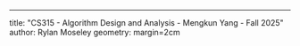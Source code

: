 ---
title: "CS315 - Algorithm Design and Analysis - Mengkun Yang - Fall 2025"
author: Rylan Moseley
geometry: margin=2cm
